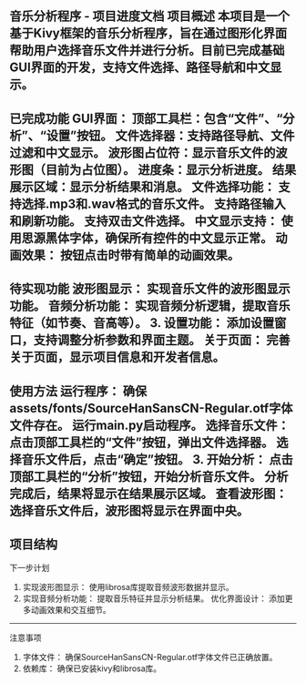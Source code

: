 音乐分析程序 - 项目进度文档
项目概述
本项目是一个基于Kivy框架的音乐分析程序，旨在通过图形化界面帮助用户选择音乐文件并进行分析。目前已完成基础GUI界面的开发，支持文件选择、路径导航和中文显示。
---
已完成功能
GUI界面：
顶部工具栏：包含“文件”、“分析”、“设置”按钮。
文件选择器：支持路径导航、文件过滤和中文显示。
波形图占位符：显示音乐文件的波形图（目前为占位图）。
进度条：显示分析进度。
结果展示区域：显示分析结果和消息。
文件选择功能：
支持选择.mp3和.wav格式的音乐文件。
支持路径输入和刷新功能。
支持双击文件选择。
中文显示支持：
使用思源黑体字体，确保所有控件的中文显示正常。
动画效果：
按钮点击时带有简单的动画效果。
---
待实现功能
波形图显示：
实现音乐文件的波形图显示功能。
音频分析功能：
实现音频分析逻辑，提取音乐特征（如节奏、音高等）。
3. 设置功能：
添加设置窗口，支持调整分析参数和界面主题。
关于页面：
完善关于页面，显示项目信息和开发者信息。
---
使用方法
运行程序：
确保assets/fonts/SourceHanSansCN-Regular.otf字体文件存在。
运行main.py启动程序。
选择音乐文件：
点击顶部工具栏的“文件”按钮，弹出文件选择器。
选择音乐文件后，点击“确定”按钮。
3. 开始分析：
点击顶部工具栏的“分析”按钮，开始分析音乐文件。
分析完成后，结果将显示在结果展示区域。
查看波形图：
选择音乐文件后，波形图将显示在界面中央。
---
项目结构
---
下一步计划
1. 实现波形图显示：
使用librosa库提取音频波形数据并显示。
2. 实现音频分析功能：
提取音乐特征并显示分析结果。
优化界面设计：
添加更多动画效果和交互细节。
---
注意事项
1. 字体文件：
确保SourceHanSansCN-Regular.otf字体文件已正确放置。
2. 依赖库：
确保已安装kivy和librosa库。